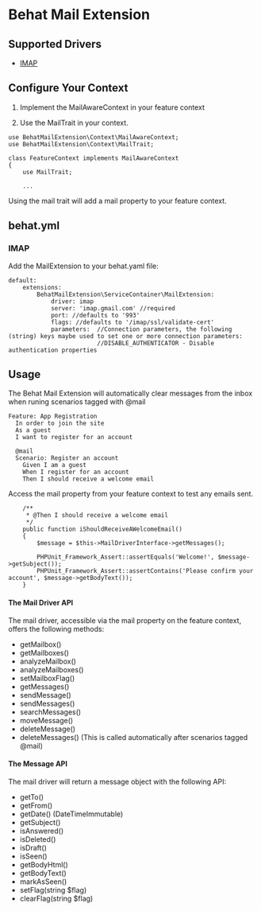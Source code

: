 # Behat Mail Extension #

## Supported Drivers ##

<ul>
    <li>
        <a href="https://github.com/ddeboer/imap">IMAP</a>
    </li>
</ul>

## Configure Your Context ##

1) Implement the MailAwareContext in your feature context

2) Use the MailTrait in your context.


````
use BehatMailExtension\Context\MailAwareContext;
use BehatMailExtension\Context\MailTrait;

class FeatureContext implements MailAwareContext 
{
    use MailTrait;
    
    ...
````

Using the mail trait will add a mail property to your feature context.

## behat.yml ##

### IMAP ###

Add the MailExtension to your behat.yaml file:

````
default:
    extensions:
        BehatMailExtension\ServiceContainer\MailExtension:
            driver: imap
            server: 'imap.gmail.com' //required
            port: //defaults to '993'
            flags: //defaults to '/imap/ssl/validate-cert'
            parameters:  //Connection parameters, the following (string) keys maybe used to set one or more connection parameters:
                         //DISABLE_AUTHENTICATOR - Disable authentication properties

````

## Usage ##

The Behat Mail Extension will automatically clear messages from the inbox when runing scenarios tagged with @mail

````
Feature: App Registration
  In order to join the site
  As a guest
  I want to register for an account

  @mail
  Scenario: Register an account
    Given I am a guest
    When I register for an account
    Then I should receive a welcome email
````  

Access the mail property from your feature context to test any emails sent.

````
    /**
     * @Then I should receive a welcome email
     */
    public function iShouldReceiveAWelcomeEmail()
    {
        $message = $this->MailDriverInterface->getMessages();

        PHPUnit_Framework_Assert::assertEquals('Welcome!', $message->getSubject());
        PHPUnit_Framework_Assert::assertContains('Please confirm your account', $message->getBodyText());
    }
````    
    
#### The Mail Driver API ####

The mail driver, accessible via the mail property on the feature context, offers the following methods:

<ul>
    <li>
       getMailbox()
    </li>
    <li>
       getMailboxes()
    </li>
    <li>
       analyzeMailbox()
    </li>
    <li>
       analyzeMailboxes()
    </li>
    <li>
       setMailboxFlag()
    </li>                  
    <li>
        getMessages()
    </li>
    <li>
       sendMessage()
    </li>
    <li>
       sendMessages()
    </li>    
    <li>
       searchMessages()
    </li>
    <li>
        moveMessage()
    </li>
    <li>
       deleteMessage()
    </li>
    <li>
        deleteMessages() (This is called automatically after scenarios tagged @mail)
    </li>
</ul>

#### The Message API ####

The mail driver will return a message object with the following API:

<ul>
    <li>getTo()</li>
    <li>getFrom()</li>
    <li>getDate() (DateTimeImmutable)</li>
    <li>getSubject()</li>
    <li>isAnswered()</li>
    <li>isDeleted()</li>
    <li>isDraft()</li>
    <li>isSeen()</li>
    <li>getBodyHtml()</li>
    <li>getBodyText()</li>
    <li>markAsSeen()</li>
    <li>setFlag(string $flag)</li>
    <li>clearFlag(string $flag)</li>
</ul>